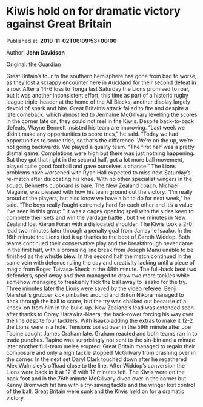 
# Kiwis hold on for dramatic victory against Great Britain

Published at: **2019-11-02T06:09:53+00:00**

Author: **John Davidson**

Original: [the Guardian](https://www.theguardian.com/sport/2019/nov/02/kiwis-hold-on-for-dramatic-victory-against-great-britain)

Great Britain’s tour to the ­southern hemisphere has gone from bad to worse, as they lost a scrappy encounter here in Auckland for their second defeat in a row.
After a 14-6 loss to Tonga last Saturday the Lions promised to roar, but it was another inconsistent effort, this time as part of a historic rugby league triple-header at the home of the All Blacks, another display largely devoid of spark and bite.
Great Britain’s attack failed to fire and despite a late comeback, which almost led to Jermaine McGillvary ­levelling the scores in the corner late on, they could not reel in the Kiwis.
Despite back-to-back defeats, Wayne Bennett insisted his team are improving. “Last week we didn’t make any opportunities to score tries,” he said. “Today we had opportunities to score tries, so that’s the difference. We’re on the up, we’re not going backwards. We played a quality team.
“The first half was a pretty ­dismal game. Completions were high but there was just nothing happening. But they got that right in the second half, got a lot more ball movement, played quite good football and gave ourselves a chance.”
The Lions problems have worsened with Ryan Hall expected to miss next Saturday’s re-match after dislocating his knee. With no other ­specialist wingers in the squad, Bennett’s ­cupboard is bare.
The New Zealand coach, Michael Maguire, was pleased with how his team ground out the victory. “I’m really proud of the players, but also know we have a bit to do for next week,” he said.
“The boys really fought extremely hard for each other and it’s a value I’ve seen in this group.”
It was a cagey opening spell with the sides keen to complete their sets and win the yardage battle , but five minutes in New Zealand lost Kieran Foran with a dislocated shoulder.
The Kiwis took a 2-0 lead two ­minutes later through a penalty goal from Jamayne Isaako. In the 16th minute the Lions tied it up thanks to the boot of Gareth Widdop.
Both teams continued their conservative play and the breakthrough never came in the first half, with a ­promising line break from Joseph Manu unable to be finished as the whistle blew.
In the second half the match continued in the same vein with defence ruling the day and creativity lacking until a piece of magic from Roger Tuivasa-Sheck in the 48th minute. The full-back beat two ­defenders, sped away and then managed to draw two more tackles while somehow managing to freakishly flick the ball away to Isaako for the try.
Three minutes later the Lions were saved by the video referee. Benji Marshall’s grubber kick pinballed around and Briton Nikora managed to hack through the ball to score, but the try was chalked out because of a knock-on from him in the build-up.
New Zealand’s lead was extended soon after thanks to Corey Harawira-Naera, the back-rower forcing his way over the line despite four tacklers.
With Isaako adding the extras to make it 12-2 the Lions were in a hole. Tensions boiled over in the 59th minute after Joe Tapine caught James Graham late. Graham reacted and both teams ran in to trade punches. Tapine was surprisingly not sent to the sin-bin and a minute later another full-team melee erupted.
Great Britain managed to regain their composure and only a high tackle stopped McGillvary from crashing over in the corner. In the next set Daryl Clark touched down after he regathered Alex Walmsley’s offload close to the line.
After Widdop’s conversion the Lions were back in it at 12-8 with 12 minutes left. The Kiwis were on the back foot and in the 76th minute McGillvary dived over in the corner but Kenny Bromwich hit him with a try-saving tackle and the winger lost control of the ball.
Great Britain were sunk and the Kiwis held on for a dramatic victory.
